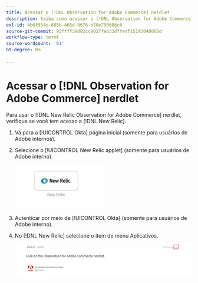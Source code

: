 ```yaml
---
title: Acessar o [!DNL Observation for Adobe Commerce] nerdlet
description: Saiba como acessar o [!DNL Observation for Adobe Commerce] nerdlet.
exl-id: 4b6f554e-685b-465d-8676-b70e790606c6
source-git-commit: 95ffff39d82cc9027fa633dffedf15193040802d
workflow-type: tm+mt
source-wordcount: '61'
ht-degree: 0%

---
```


# Acessar o [!DNL Observation for Adobe Commerce] nerdlet

Para usar o [!DNL New Relic Observation for Adobe Commerce] nerdlet, verifique se você tem acesso a [!DNL New Relic].

1. Vá para a [!UICONTROL Okta] página inicial (somente para usuários de Adobe internos).
1. Selecione o [!UICONTROL New Relic applet] (somente para usuários de Adobe interno).

   ![Miniaplicativo New Relic](../../assets/tools/observation-for-adobe-commerce/new-relic-applet.jpeg)

1. Autenticar por meio de [!UICONTROL Okta] (somente para usuários de Adobe interno).
1. No [!DNL New Relic] selecione o item de menu Aplicativos.

   ![Página inicial do New Relic](../../assets/tools/observation-for-adobe-commerce/new-relic-homepage.jpeg)
